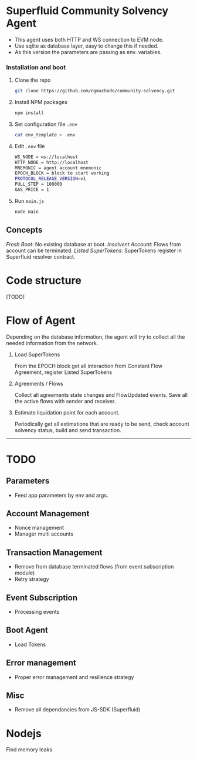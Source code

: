 # Superfluid Community Solvency Agent

- This agent uses both HTTP and WS connection to EVM node.
- Use sqlite as database layer, easy to change this if needed.
- As this version the parameters are passing as env. variables.


### Installation and boot


1. Clone the repo
   ```sh
   git clone https://github.com/ngmachado/community-solvency.git
   ```
2. Install NPM packages
   ```sh
   npm install
   ```
3. Set configuration file `.env`
   ```sh
   cat env_template > .env
   ```
4. Edit `.env` file
    ```sh
    WS_NODE = ws://localhost
    HTTP_NODE = http://localhost
    MNEMONIC = agent account mnemonic
    EPOCH_BLOCK = block to start working
    PROTOCOL_RELEASE_VERSION=v1
    PULL_STEP = 100000
    GAS_PRICE = 1
    ```
5. Run  `main.js`
    ```sh
    node main
    ```



## Concepts

_Fresh Boot_: No existing database at boot.
_Insolvent Account_: Flows from account can be terminated.
_Listed SuperTokens_: SuperTokens register in Superfluid resolver contract.

# Code structure

[TODO]

# Flow of Agent
Depending on the database information, the agent will try to collect all the needed information from the network.

1.  Load SuperTokens

    From the EPOCH block get all interaction from Constant Flow Agreement, register Listed SuperTokens
2.  Agreements / Flows

    Collect all agreements state changes and FlowUpdated events.
    Save all the active flows with sender and receiver.
3.  Estimate liquidation point for each account.

    Periodically get all estimations that are ready to be send, check account solvency status, build and send transaction.

---

# TODO

## Parameters
- Feed app parameters by env and args.

## Account Management
- Nonce management
- Manager multi accounts

## Transaction Management
- Remove from database terminated flows (from event subscription module)
- Retry strategy

## Event Subscription
- Processing events

## Boot Agent
- Load Tokens

## Error management
- Proper error management and resilience strategy

## Misc
- Remove all dependancies from JS-SDK (Superfluid)



# Nodejs
Find memory leaks

